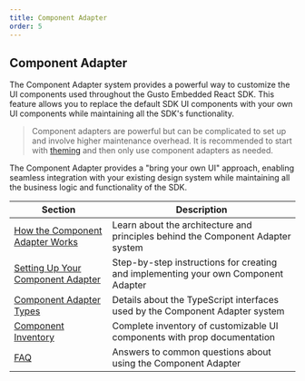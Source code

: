 ```yaml
---
title: Component Adapter
order: 5
---
```


## Component Adapter

The Component Adapter system provides a powerful way to customize the UI components used throughout the Gusto Embedded React SDK. This feature allows you to replace the default SDK UI components with your own UI components while maintaining all the SDK's functionality.

> Component adapters are powerful but can be complicated to set up and involve higher maintenance overhead. It is recommended to start with [theming](../theming/theming-guide) and then only use component adapters as needed.

The Component Adapter provides a "bring your own UI" approach, enabling seamless integration with your existing design system while maintaining all the business logic and functionality of the SDK.

| Section                                                                  | Description                                                                        |
| ------------------------------------------------------------------------ | ---------------------------------------------------------------------------------- |
| [How the Component Adapter Works](./how-the-component-adapter-works)     | Learn about the architecture and principles behind the Component Adapter system    |
| [Setting Up Your Component Adapter](./setting-up-your-component-adapter) | Step-by-step instructions for creating and implementing your own Component Adapter |
| [Component Adapter Types](./component-adapter-types)                     | Details about the TypeScript interfaces used by the Component Adapter system       |
| [Component Inventory](./component-inventory)                             | Complete inventory of customizable UI components with prop documentation           |
| [FAQ](./component-adapter-faq)                                           | Answers to common questions about using the Component Adapter                      |
